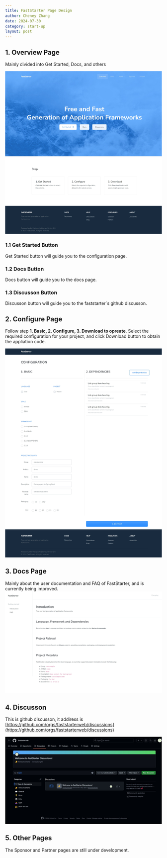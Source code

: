 ```yaml
---
title: FastStarter Page Design
author: Cheney Zhang
date: 2024-07-30
category: start-up
layout: post
---
```


## 1. Overview Page

Mainly divided into Get Started, Docs, and others

![overview-page](../assets/image/overview-page.jpeg)

### 1.1 Get Started Button

Get Started button will guide you to the configuration page.

### 1.2 Docs Button

Docs button will guide you to the docs page.

### 1.3 Discusson Button

Discusson button will guide you to the faststarter`s github discusson.

## 2. Configure Page

Follow step **1. Basic, 2. Configure, 3. Download to opreate**. Select the required configuration for your project, and click Download button to obtain the appliation code.

![configure-page](../assets/image/configure-page.jpeg)

## 3. Docs Page

Mainly about the user documentation and FAQ of FastStarter, and is currently being improved.
![docs-page](../assets/image/docs-page.jpeg)


## 4. Discusson

This is github discusson, it addiress is [https://github.com/orgs/faststarterweb/discussions](https://github.com/orgs/faststarterweb/discussions)

![discusson-page](../assets/image/discusson-page.jpeg)

## 5. Other Pages

The Sponsor and Partner pages are still under development.